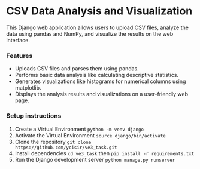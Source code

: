 # CSV Data Analysis and Visualization
This Django web application allows users to upload CSV files, analyze the data using pandas and NumPy, and visualize the results on the web interface.

### Features
+ Uploads CSV files and parses them using pandas.
+ Performs basic data analysis like calculating descriptive statistics.
+ Generates visualizations like histograms for numerical columns using matplotlib.
+ Displays the analysis results and visualizations on a user-friendly web page.



### Setup instructions
1. Create a Virtual Environment `python -m venv django`
2. Activate the Virtual Environment `source django/bin/activate`
4. Clone the repository `git clone https://github.com/ycisir/ve3_task.git`
5. Install dependencies `cd ve3_task` then `pip install -r requirements.txt`
6. Run the Django development server `python manage.py runserver`

